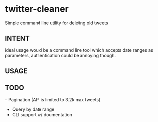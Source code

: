 # twitter-cleaner
Simple command line utility for deleting old tweets

## INTENT
ideal usage would be a command line tool which accepts date ranges as parameters, authentication could be annoying though.

## USAGE

## TODO
– Pagination (API is limited to 3.2k max tweets)
- Query by date range
- CLI support w/ doumentation